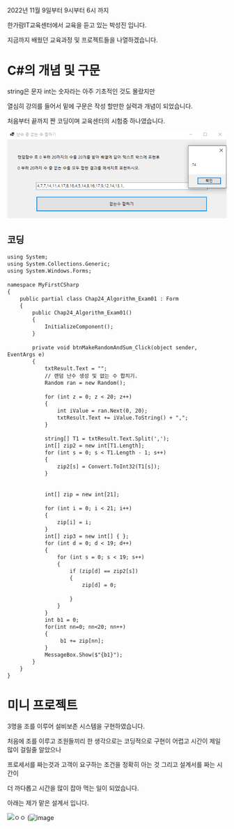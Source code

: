 2022년 11월 9일부터 9시부터 6시 까지 

한가람IT교육센터에서 교육을 듣고 있는 박성진 입니다.

지금까지 배웠던 교육과정 및 프로젝트들을 나열하겠습니다.


# C#의 개념 및 구문 

string은 문자 int는 숫자라는 아주 기초적인 것도 몰랐지만

열심히 강의를 들어서 밑에 구문은 작성 할만한 실력과 개념이 되었습니다.

처음부터 끝까지 짠 코딩이며 교육센터의 시험중 하나였습니다.

![ㅇㅇ](https://github.com/SungJin-Parkk/Project/blob/main/img/%EC%B2%AB%EB%B2%88%EC%A7%B8.png)

## 코딩
```
using System; 
using System.Collections.Generic;
using System.Windows.Forms;

namespace MyFirstCSharp
{
    public partial class Chap24_Algorithm_Exam01 : Form
    {
        public Chap24_Algorithm_Exam01()
        {
            InitializeComponent();
        }

        private void btnMakeRandomAndSum_Click(object sender, EventArgs e)
        {
            txtResult.Text = "";
            // 랜덤 난수 생성 및 없는 수 합치기.
            Random ran = new Random();
            
            for (int z = 0; z < 20; z++)
            {
                int iValue = ran.Next(0, 20);
                txtResult.Text += iValue.ToString() + ",";
            }

            string[] T1 = txtResult.Text.Split(',');
            int[] zip2 = new int[T1.Length];
            for (int s = 0; s < T1.Length - 1; s++)
            {
                zip2[s] = Convert.ToInt32(T1[s]);
            }
            

            int[] zip = new int[21];

            for (int i = 0; i < 21; i++)
            {
                zip[i] = i;
            }
            int[] zip3 = new int[] { };
            for (int d = 0; d < 19; d++)
            {
                for (int s = 0; s < 19; s++)
                {
                    if (zip[d] == zip2[s])
                    {
                        zip[d] = 0;
                        
                    }
                }
            }
            int b1 = 0;
            for(int nn=0; nn<20; nn++)
            {
                 b1 += zip[nn];
            }
            MessageBox.Show($"{b1}");
        }
    }
}

```
















# 미니 프로젝트

3명을 조를 이루어 설비보존 시스템을 구현하였습니다.

처음에 조를 이루고 조원들끼리 한 생각으로는 코딩적으로 구현이 어렵고 시간이 제일 많이 걸릴줄 알았으나

프로세서를 짜는것과 고객이 요구하는 조건을 정확히 아는 것 그리고 설계서를 짜는 시간이 

더 까다롭고 시간을 많이 잡아 먹는 일이 되었습니다.

아래는 제가 맡은 설계서 입니다.



![ㅇㅇ](https://user-images.githubusercontent.com/118166199/215767288-3a4110d5-43d4-42b3-8d3a-ae86746b4a81.png)
(![image](https://user-images.githubusercontent.com/118166199/215768921-bbaf489d-14d1-49d6-84ed-2421afee94fc.png)
